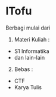 # ITofu
Berbagi mulai dari 
1. Materi Kuliah :
  + S1 Informatika
  + dan lain-lain
2. Bebas :
  + CTF
  + Karya Tulis
  

